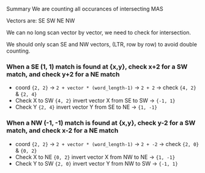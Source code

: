 Summary
We are counting all occurances of intersecting MAS

Vectors are:
SE
SW
NE
NW

We can no long scan vector by vector, we need to check for intersection.

We should only scan SE and NW vectors, (LTR, row by row) to avoid double counting.

### When a SE (1, 1) match is found at {x,y}, check x+2 for a SW match, and check y+2 for a NE match

- coord `{2, 2}` -> `2 + vector * (word_length-1)` -> `2 + 2` -> check `{4, 2}` & `{2, 4}`
- Check X to SW `{4, 2}` invert vector X from SE to SW -> `{-1, 1}`
- Check Y `{2, 4}` invert vector Y from SE to NE -> `{1, -1}`

### When a NW (-1, -1) match is found at {x,y}, check y-2 for a SW match, and check x-2 for a NE match

- coord `{2, 2}` -> `2 + vector * (word_length-1)` -> `2 + -2` -> check `{2, 0}` & `{0, 2}`
- Check X to NE `{0, 2}` invert vector X from NW to NE -> `{1, -1}`
- Check Y to SW `{2, 0}` invert vector Y from NW to SW -> `{-1, 1}`
